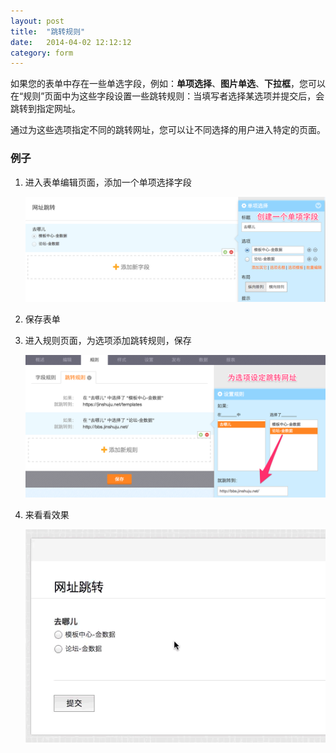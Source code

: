 ```yaml
---
layout: post
title:  "跳转规则"
date:   2014-04-02 12:12:12
category: form
---
```


如果您的表单中存在一些单选字段，例如：**单项选择**、**图片单选**、**下拉框**，您可以在“规则”页面中为这些字段设置一些跳转规则：当填写者选择某选项并提交后，会跳转到指定网址。

通过为这些选项指定不同的跳转网址，您可以让不同选择的用户进入特定的页面。

### 例子

1. 进入表单编辑页面，添加一个单项选择字段

   ![create_field](/images/redirects-rules-create_field.png)
   
2. 保存表单

3. 进入规则页面，为选项添加跳转规则，保存

   ![create_rules](/images/redirects-rules-create_rules.png)
   
4. 来看看效果

   ![results](/images/redirects-rules-result.gif)



